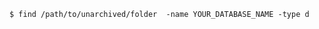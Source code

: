 <!-- usedin: [ _includes/_inlines/Databases/common/database-backup/database-backups_mongodb.md] -->


```
$ find /path/to/unarchived/folder  -name YOUR_DATABASE_NAME -type d
```

